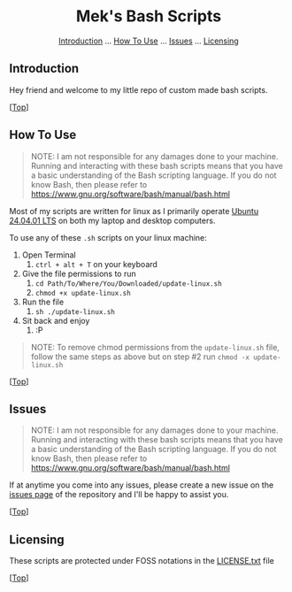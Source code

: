 <label id="top"></label>

<div align="center">
  <h1>Mek's Bash Scripts</h1>
</div>

<div align="center">

[Introduction](#introduction) ... [How To Use](#how-to-use) ... [Issues](#issues) ... [Licensing](#licensing)
</div>

## Introduction

Hey friend and welcome to my little repo of custom made bash scripts. 

[<a href="#top">Top</a>]

## How To Use

> NOTE: I am not responsible for any damages done to your machine. Running and interacting with these bash scripts means that you have a basic understanding of the Bash scripting language. If you do not know Bash, then please refer to https://www.gnu.org/software/bash/manual/bash.html

Most of my scripts are written for linux as I primarily operate [Ubuntu 24.04.01 LTS]() on both my laptop and desktop computers.

To use any of these <code>.sh</code> scripts on your linux machine:

1. Open Terminal
   1. <code>ctrl + alt + T</code> on your keyboard
2. Give the file permissions to run
   1. <code>cd Path/To/Where/You/Downloaded/update-linux.sh</code>
   2. <code>chmod +x update-linux.sh</code>
3. Run the file
   1. <code>sh ./update-linux.sh</code>
4. Sit back and enjoy
   1. :P

> NOTE: To remove chmod permissions from the <code>update-linux.sh</code> file, follow the same steps as above but on step #2 run <code>chmod -x update-linux.sh</code>

[<a href="#top">Top</a>]

## Issues

> NOTE: I am not responsible for any damages done to your machine. Running and interacting with these bash scripts means that you have a basic understanding of the Bash scripting language. If you do not know Bash, then please refer to https://www.gnu.org/software/bash/manual/bash.html

If at anytime you come into any issues, please create a new issue on the [issues page](https://github.com/mekasu0124/BashScripts/issues) of the repository and I'll be happy to assist you.

[<a href="#top">Top</a>]

## Licensing

These scripts are protected under FOSS notations in the [LICENSE.txt](https://github.com/mekasu0124/BashScripts/license.txt) file

[<a href="#top">Top</a>]

